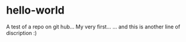 # hello-world
A test of a repo on git hub... My very first...
... and this is another line of discription :)
